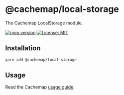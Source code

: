 # @cachemap/local-storage

The Cachemap LocalStorage module.

[![npm version](https://badge.fury.io/js/%40cachemap%2Flocal-storage.svg)](https://badge.fury.io/js/%40cachemap%2Flocal-storage)
[![License: MIT](https://img.shields.io/badge/License-MIT-yellow.svg)](LICENSE)

## Installation

```bash
yarn add @cachemap/local-storage
```

## Usage

Read the Cachemap [usage guide](../../README.md#usage).
